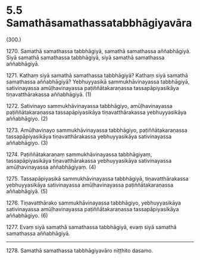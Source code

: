 # 5.5 Samathāsamathassatabbhāgiyavāra

(300.)

1270\. Samathā samathassa tabbhāgiyā, samathā samathassa aññabhāgiyā. Siyā samathā samathassa tabbhāgiyā, siyā samathā samathassa aññabhāgiyā.

1271\. Kathaṃ siyā samathā samathassa tabbhāgiyā? Kathaṃ siyā samathā samathassa aññabhāgiyā? Yebhuyyasikā sammukhāvinayassa tabbhāgiyā, sativinayassa amūḷhavinayassa paṭiññātakaraṇassa tassapāpiyasikāya tiṇavatthārakassa aññabhāgiyā. (1)

1272\. Sativinayo sammukhāvinayassa tabbhāgiyo, amūḷhavinayassa paṭiññātakaraṇassa tassapāpiyasikāya tiṇavatthārakassa yebhuyyasikāya aññabhāgiyo. (2)

1273\. Amūḷhavinayo sammukhāvinayassa tabbhāgiyo, paṭiññātakaraṇassa tassapāpiyasikāya tiṇavatthārakassa yebhuyyasikāya sativinayassa aññabhāgiyo. (3)

1274\. Paṭiññātakaraṇaṃ sammukhāvinayassa tabbhāgiyaṃ, tassapāpiyasikāya tiṇavatthārakassa yebhuyyasikāya sativinayassa amūḷhavinayassa aññabhāgiyaṃ. (4)

1275\. Tassapāpiyasikā sammukhāvinayassa tabbhāgiyā, tiṇavatthārakassa yebhuyyasikāya sativinayassa amūḷhavinayassa paṭiññātakaraṇassa aññabhāgiyā. (5)

1276\. Tiṇavatthārako sammukhāvinayassa tabbhāgiyo, yebhuyyasikāya sativinayassa amūḷhavinayassa paṭiññātakaraṇassa tassapāpiyasikāya aññabhāgiyo. (6)

1277\. Evaṃ siyā samathā samathassa tabbhāgiyā, evaṃ siyā samathā samathassa aññabhāgiyā.

---

1278\. Samathā samathassa tabbhāgiyavāro niṭṭhito dasamo.
